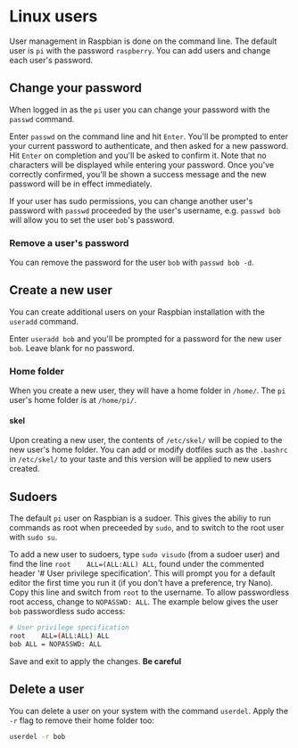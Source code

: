 # Linux users

User management in Raspbian is done on the command line. The default user is `pi` with the password `raspberry`. You can add users and change each user's password.

## Change your password

When logged in as the `pi` user you can change your password with the `passwd` command.

Enter `passwd` on the command line and hit `Enter`. You'll be prompted to enter your current password to authenticate, and then asked for a new password. Hit `Enter` on completion and you'll be asked to confirm it. Note that no characters will be displayed while entering your password. Once you've correctly confirmed, you'll be shown a success message and the new password will be in effect immediately.

If your user has sudo permissions, you can change another user's password with `passwd` proceeded by the user's username, e.g. `passwd bob` will allow you to set the user `bob`'s password.

### Remove a user's password

You can remove the password for the user `bob` with `passwd bob -d`.

## Create a new user

You can create additional users on your Raspbian installation with the `useradd` command.

Enter `useradd bob` and you'll be prompted for a password for the new user `bob`. Leave blank for no password.

### Home folder

When you create a new user, they will have a home folder in `/home/`. The `pi` user's home folder is at `/home/pi/`.

#### skel

Upon creating a new user, the contents of `/etc/skel/` will be copied to the new user's home folder. You can add or modify dotfiles such as the `.bashrc` in `/etc/skel/` to your taste and this version will be applied to new users created.

## Sudoers

The default `pi` user on Raspbian is a sudoer. This gives the abiliy to run commands as root when preceeded by `sudo`, and to switch to the root user with `sudo su`.

To add a new user to sudoers, type `sudo visudo` (from a sudoer user) and find the line `root    ALL=(ALL:ALL) ALL`, found under the commented header '# User privilege specification'. This will prompt you for a default editor the first time you run it (if you don't have a preference, try Nano). Copy this line and switch from `root` to the username. To allow passwordless root access, change to `NOPASSWD: ALL`. The example below gives the user `bob` passwordless sudo access:

```bash
# User privilege specification                                                  
root    ALL=(ALL:ALL) ALL                                                       
bob ALL = NOPASSWD: ALL
```

Save and exit to apply the changes. **Be careful**

## Delete a user

You can delete a user on your system with the command `userdel`. Apply the `-r` flag to remove their home folder too:

```bash
userdel -r bob
```
